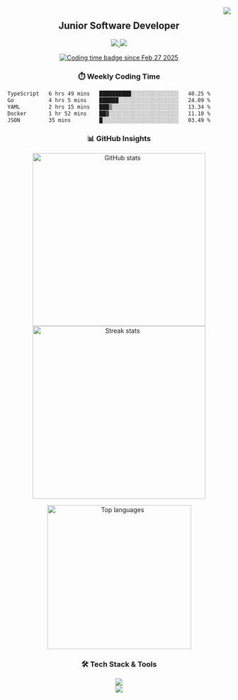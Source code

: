 <!-- Visitor Counter -->
<img align="right" src="https://visitor-badge.laobi.icu/badge?page_id=KhairilRahman04.KhairilRahman04" />

<!-- Title -->
<h2 align="center">Junior Software Developer</h2>

<p align="center"> <a href="https://linkedin.com/in/khairilrahman" target="_blank"> <img src="https://img.shields.io/badge/LinkedIn-blue?style=for-the-badge&logo=linkedin&logoColor=white" /> </a> <a href="https://www.instagram.com/kiril.hrp/" target="_blank"> <img src="https://img.shields.io/badge/Instagram-deeppink?style=for-the-badge&logo=instagram&logoColor=white" /> </a> </p>


<!-- Wakatime Badge -->
<p align="center">
  <a href="https://wakatime.com/@3311999a-8544-4d5e-a9fb-3290da8de41f">
    <img src="https://wakatime.com/badge/user/3311999a-8544-4d5e-a9fb-3290da8de41f.svg" alt="Coding time badge since Feb 27 2025" />
  </a>
</p>

<!-- WakaTime Stats -->
<h3 align="center">⏱️ Weekly Coding Time</h3>
<!--START_SECTION:waka-->

```txt
TypeScript   6 hrs 49 mins   ██████████░░░░░░░░░░░░░░░   40.25 %
Go           4 hrs 5 mins    ██████░░░░░░░░░░░░░░░░░░░   24.09 %
YAML         2 hrs 15 mins   ███▒░░░░░░░░░░░░░░░░░░░░░   13.34 %
Docker       1 hr 52 mins    ██▓░░░░░░░░░░░░░░░░░░░░░░   11.10 %
JSON         35 mins         █░░░░░░░░░░░░░░░░░░░░░░░░   03.49 %
```

<!--END_SECTION:waka--> 


<!-- GitHub Stats -->
<h3 align="center">📊 GitHub Insights</h3>
<p align="center">
  <img width="390" src="https://github-readme-stats.vercel.app/api?username=kyyril&show_icons=true&hide_border=true&theme=tokyonight&border_radius=10" alt="GitHub stats"/>
  <img width="390" src="https://github-readme-streak-stats.herokuapp.com/?user=kyyril&show_icons=true&hide_border=true&theme=tokyonight&border_radius=10" alt="Streak stats"/>
</p>

<!-- Most Used Languages -->
<p align="center">
  <img width="325" src="https://github-readme-stats.vercel.app/api/top-langs/?username=kyyril&layout=compact&theme=tokyonight&hide_border=true" alt="Top languages" />
</p>

<!-- Languages & Tools -->
<h3 align="center">🛠 Tech Stack & Tools</h3>
<p align="center">
  <img src="https://skillicons.dev/icons?i=typescript,javascript,react,nextjs,tailwind,nodejs,graphql,vite" /><br/>
  <img src="https://skillicons.dev/icons?i=prisma,postgresql,mysql,firebase,supabase,docker,postman,vscode,figma,vercel" />
</p>

<br/>
<br/>
